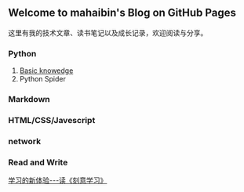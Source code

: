 ## Welcome to mahaibin's Blog on GitHub Pages

这里有我的技术文章、读书笔记以及成长记录，欢迎阅读与分享。

### Python
1. [Basic knowedge](http://www.runoob.com/python/python-tutorial.html)
2. Python Spider

### Markdown

### HTML/CSS/Javescript

### network

### Read and Write
[学习的新体验---读《刻意学习》](http://www.jianshu.com/p/747c074c9175)

